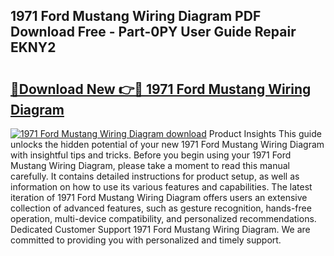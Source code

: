 ## 1971 Ford Mustang Wiring Diagram PDF Download Free - Part-0PY User Guide Repair EKNY2

# <h2><a href="http://dfql5kt.blite.top/?on=1971+Ford+Mustang+Wiring+Diagram">🔗Download New 👉🔴 1971 Ford Mustang Wiring Diagram</a></h2>

[![1971 Ford Mustang Wiring Diagram download](https://i.imgur.com/lujVjoI.png)](http://dfql5kt.blite.top/?on=1971+Ford+Mustang+Wiring+Diagram)
Product Insights This guide unlocks the hidden potential of your new 1971 Ford Mustang Wiring Diagram with insightful tips and tricks. Before you begin using your 1971 Ford Mustang Wiring Diagram, please take a moment to read this manual carefully. It contains detailed instructions for product setup, as well as information on how to use its various features and capabilities. The latest iteration of 1971 Ford Mustang Wiring Diagram offers users an extensive collection of advanced features, such as gesture recognition, hands-free operation, multi-device compatibility, and personalized recommendations. Dedicated Customer Support 1971 Ford Mustang Wiring Diagram. We are committed to providing you with personalized and timely support.
